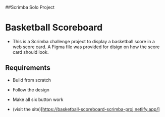 ##Scrimba Solo Project

# Basketball Scoreboard
- This is a Scrimba challenge project to display a basketball score in a web score card. A Figma file was provided for disign on how the score card should look.

## Requirements
- Build from scratch
- Follow the design
- Make all six button work

- (visit the site)[https://basketball-scoreboard-scrimba-proj.netlify.app/]